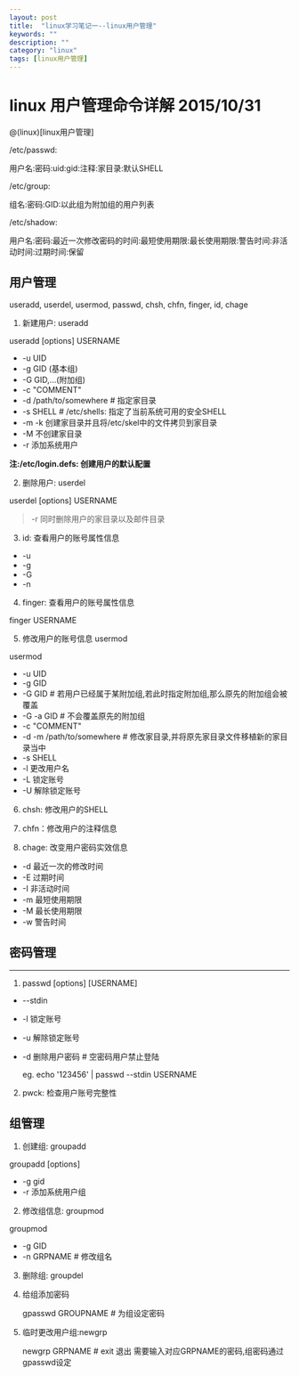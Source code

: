 ```yaml
---
layout: post
title:  "linux学习笔记一--linux用户管理"
keywords: ""
description: ""
category: "linux" 
tags: [linux用户管理]
---
```


# linux 用户管理命令详解  2015/10/31

@(linux)[linux用户管理]

/etc/passwd:

用户名:密码:uid:gid:注释:家目录:默认SHELL

/etc/group:

组名:密码:GID:以此组为附加组的用户列表

/etc/shadow:

用户名:密码:最近一次修改密码的时间:最短使用期限:最长使用期限:警告时间:非活动时间:过期时间:保留

<!-- more -->

## 用户管理

 useradd, userdel, usermod, passwd, chsh, chfn, finger, id, chage

1. 新建用户: useradd

 useradd [options] USERNAME

>
* -u UID
* -g GID (基本组)
* -G GID,...(附加组)
* -c "COMMENT"
* -d /path/to/somewhere # 指定家目录
* -s SHELL 	# /etc/shells: 指定了当前系统可用的安全SHELL
* -m -k 创建家目录并且将/etc/skel中的文件拷贝到家目录
* -M 不创建家目录
* -r 添加系统用户

**注:/etc/login.defs: 创建用户的默认配置**

2. 删除用户: userdel

 userdel [options] USERNAME

> -r 同时删除用户的家目录以及邮件目录

3. id: 查看用户的账号属性信息

>
* -u 
* -g 
* -G 
* -n 

4. finger: 查看用户的账号属性信息

finger USERNAME

5. 修改用户的账号信息 usermod

 usermod

>
* -u UID
* -g GID
* -G GID # 若用户已经属于某附加组,若此时指定附加组,那么原先的附加组会被覆盖
* -G -a GID # 不会覆盖原先的附加组
* -c "COMMENT"
* -d -m /path/to/somewhere # 修改家目录,并将原先家目录文件移植新的家目录当中
* -s SHELL
* -l 更改用户名
* -L 锁定账号
* -U 解除锁定账号

6. chsh: 修改用户的SHELL

7. chfn：修改用户的注释信息

8. chage: 改变用户密码实效信息

>
* -d 最近一次的修改时间
* -E 过期时间
* -I 非活动时间
* -m 最短使用期限
* -M 最长使用期限
* -w 警告时间
			
## 密码管理
---

1. passwd [options] [USERNAME]

>
* --stdin 
* -l 锁定账号
* -u 解除锁定账号
* -d 删除用户密码 # 空密码用户禁止登陆

	eg. echo '123456' | passwd --stdin USERNAME

2. pwck: 检查用户账号完整性
	
## 组管理
1. 创建组: groupadd

 groupadd [options]

>
* -g gid 
* -r 添加系统用户组

2. 修改组信息: groupmod

groupmod 

>
* -g GID
* -n GRPNAME # 修改组名

3. 删除组: groupdel

4. 给组添加密码

	gpasswd GROUPNAME # 为组设定密码

5. 临时更改用户组:newgrp

	newgrp GRPNAME # exit 退出 需要输入对应GRPNAME的密码,组密码通过gpasswd设定
